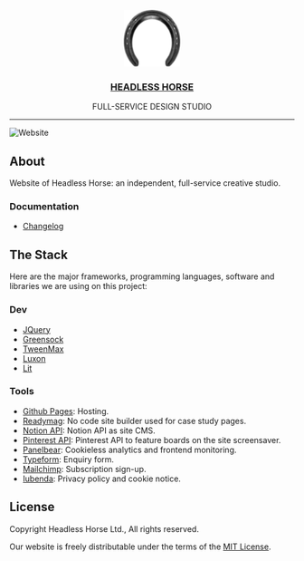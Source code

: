 <div align="center">
  <br>
  <a href="https://headless.horse"><img src="./assets/media/images/hh-logo.png" alt="Headless Horse" width="100" height="100"/></a>
  <br>
  <h3><a href="https://headless.horse">HEADLESS HORSE</a></h3>
  <p>FULL-SERVICE DESIGN STUDIO</p>
</div>

* * *

![Website](https://img.shields.io/website?down_color=lightgrey&down_message=down&label=headless.horse&style=flat-square&up_color=green&up_message=up&url=https%3A%2F%2Fheadless.horse)

## About

Website of Headless Horse: an independent, full-service creative studio.

### Documentation

- [Changelog](CHANGELOG.md)

## The Stack

Here are the major frameworks, programming languages, software and libraries we are using on this project:

### Dev

-   [JQuery](https://jquery.com)
-   [Greensock](https://greensock.com)
-   [TweenMax](https://greensock.com/tweenmax)
-   [Luxon](https://github.com/moment/luxon)
-   [Lit](https://lit.dev)

### Tools

-   [Github Pages](https://docs.github.com/en/pages): Hosting.
-   [Readymag](https://readymag.com): No code site builder used for case study pages.
-   [Notion API](https://developers.notion.com): Notion API as site CMS.
-   [Pinterest API](https://developers.pinterest.com/docs/api): Pinterest API to feature boards on the site screensaver.
-   [Panelbear](https://panelbear.com): Cookieless analytics and frontend monitoring.
-   [Typeform](https://typeform.com): Enquiry form.
-   [Mailchimp](https://mailchimp.com): Subscription sign-up.
-   [Iubenda](https://iubenda.com): Privacy policy and cookie notice.

## License

Copyright Headless Horse Ltd., All rights reserved.

Our website is freely distributable under the terms of the [MIT License](https://choosealicense.com/licenses/mit).
